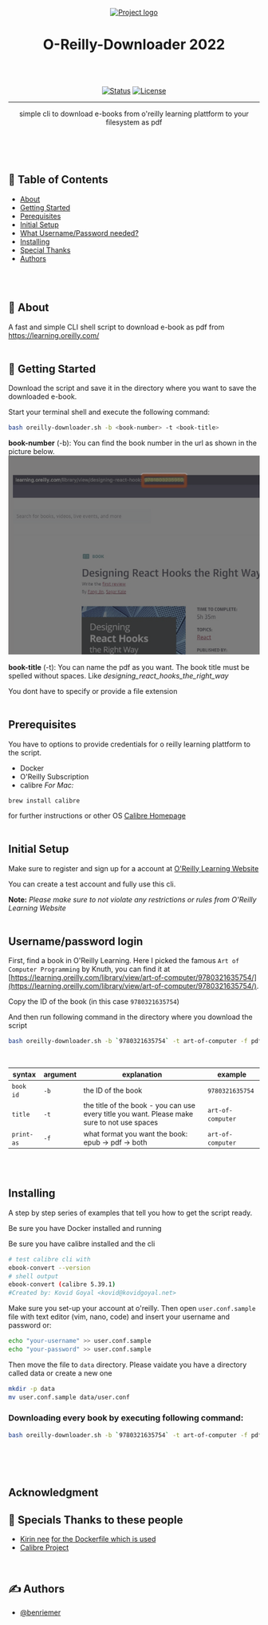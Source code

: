 <p align="center">
  <a href="" rel="noopener">
 <img width=200px height=200px src="https://www.codegrepper.com/profile_images/577485_lnuxr2sSE6gZJmlrr5h9oITqE8lUbMPCpaFSel94VRGDIK8N5Zbthqn.png" alt="Project logo"></a>
</p>

<h1 align="center">O-Reilly-Downloader 2022</h1>
<br>
<br>
<div align="center">

[![Status](https://img.shields.io/badge/status-active-success.svg)]()
[![License](https://img.shields.io/badge/license-MIT-blue.svg)](/LICENSE)
<br>

</div>

---

<p align="center"> simple cli to download e-books from o'reilly learning plattform to your filesystem as pdf
    <br> 
</p>
<br> 
<br> 
<br> 

## 📝 Table of Contents

- [About](#about)
- [Getting Started](#getting_started)
- [Perequisites](#perequisites)
- [Initial Setup](#initial_setup)
- [What Username/Password needed?](#username_password)
- [Installing](install)
- [Special Thanks](special_thanks)
- [Authors](#authors)

<br><br>

## 🧐 About <a name = "about"></a>

A fast and simple CLI shell script to download e-book as pdf from https://learning.oreilly.com/
<br><br>
## 🏁 Getting Started <a name = "getting_started"></a>

Download the script and save it in the directory where you want to save the downloaded e-book.

Start your terminal shell and execute the following command:
```bash
bash oreilly-downloader.sh -b <book-number> -t <book-title>
```
**book-number** (-b): You can find the book number in the url as shown in the picture below.
![alt text](./screenshot.png)

**book-title** (-t): You can name the pdf as you want. The book title must be spelled without spaces. Like *designing_react_hooks_the_right_way*

You dont have to specify or provide a file extension
<br><br>
## Prerequisites <a name = "perequisites"></a>

You have to options to provide credentials for o reilly learning plattform to the script.

- Docker
- O'Reilly Subscription
- calibre 
*For Mac:* 
```shell
brew install calibre
```
for further instructions or other OS
[Calibre Homepage](https://calibre-ebook.com/)
<br><br>
## Initial Setup <a name = "initial_setup"></a>

Make sure to register and sign up for a account at [O'Reilly Learning Website](https://learning.oreilly.com/)

You can create a test account and fully use this cli.

**Note:**
*Please make sure to not violate any restrictions or rules from O'Reilly Learning Website*
<br><br>
## Username/password login <a name = "username_password"></a>

First, find a book in O'Reilly Learning. Here I picked the famous `Art of Computer Programming` by Knuth,
you can find it at [https://learning.oreilly.com/library/view/art-of-computer/9780321635754/](https://learning.oreilly.com/library/view/art-of-computer/9780321635754/).

Copy the ID of the book (in this case `9780321635754`)

And then run following command in the directory where you download the script

```sh
bash oreilly-downloader.sh -b `9780321635754` -t art-of-computer -f pdf|epub|both
```
<br>

| syntax  | argument  | explanation                                                         | example                       
| ----------------|------------- | ------------------------------------------------------------------- | ----------------------------- |
| `book id`   | `-b`| the ID of the book                                                  | `9780321635754`               |
| `title`    | `-t` | the title of the book - you can use every title you want. Please make sure to not use spaces | `art-of-computer`   |
| `print-as`    | `-f` | what format you want the book: epub -> pdf -> both | `art-of-computer`   |
<br><br>
## Installing <a name = "installing"></a>

A step by step series of examples that tell you how to get the script ready.

Be sure you have Docker installed and running

Be sure you have calibre installed and the cli
```sh
# test calibre cli with
ebook-convert --version
# shell output
ebook-convert (calibre 5.39.1)
#Created by: Kovid Goyal <kovid@kovidgoyal.net>
```

Make sure you set-up your account at o'reilly. Then open `user.conf.sample` file with text editor (vim, nano, code) and insert your username and password or:

```sh
echo "your-username" >> user.conf.sample
echo "your-password" >> user.conf.sample
```
Then move the file to `data` directory. Please vaidate you have a directory called data or create a new one

```sh
mkdir -p data
mv user.conf.sample data/user.conf
```


### Downloading every book by executing following command: ###

```sh
bash oreilly-downloader.sh -b `9780321635754` -t art-of-computer -f pdf|epub|both
```
<br>
<br>
<br>

## Acknowledgment <a name = "special_thanks"></a>
## 🎉 Specials Thanks to these people

- [Kirin nee](https://github.com/kirinnee) [for the Dockerfile which is used](https://github.com/kirinnee/oreilly-downloader)
- [Calibre Project](https://calibre-ebook.com/get-involved)

<br>

## ✍️ Authors <a name = "authors"></a>

- [@benriemer](https://github.com/benriemer)
